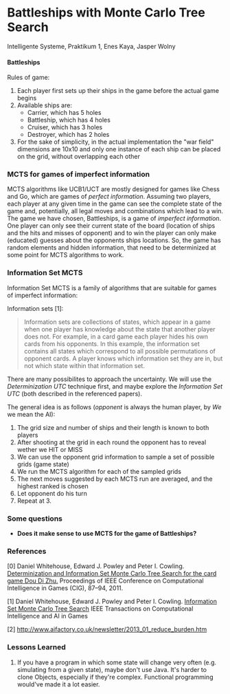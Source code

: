 # Battleships with Monte Carlo Tree Search

Intelligente Systeme, Praktikum 1, Enes Kaya, Jasper Wolny

#### Battleships

Rules of game:

1. Each player first sets up their ships in the game before the actual game begins
1. Available ships are:
    - Carrier, which has 5 holes
    - Battleship, which has 4 holes
    - Cruiser, which has 3 holes
    - Destroyer, which has 2 holes
1.  For the sake of simplicity, in the actual implementation the "war field" dimensions are 10x10 and only one instance of each ship can be placed on the grid, without overlapping each other

### MCTS for games of imperfect information

MCTS algorithms like UCB1/UCT are mostly designed for games like Chess and Go, which are games of *perfect information*. Assuming two players, each player at any given time in the game can see the complete state of the game and, potentially, all legal moves and combinations which lead to a win. The game we have chosen, Battleships, is a game of *imperfect information*. One player can only see their current state of the board (location of ships and the hits and misses of opponent) and to win the player can only make (educated) guesses about the opponents ships locations. So, the game has random elements and hidden information, that need to be determinized at some point for MCTS algorithms to work.

### Information Set MCTS

Information Set MCTS is a family of algorithms that are suitable for games of imperfect information:

Information sets [1]:

> Information sets are collections of states, which appear in a game when one player has knowledge about the state that another player does not. For example, in a card game each player hides his own cards from his opponents. In this example, the information set contains all states which correspond to all possible permutations of opponent cards. A player knows which information set they are in, but not which state within that information set.

There are many possibilites to approach the uncertainty. We will use the _Determinization UTC_ technique first, and maybe explore the _Information Set UTC_ (both described in the referenced papers). 

The general idea is as follows (_opponent_ is always the human player, by _We_ we mean the AI):

1. The grid size and number of ships and their length is known to both players
1. After shooting at the grid in each round the opponent has to reveal wether we HIT or MISS
1. We can use the opponent grid information to sample a set of possible grids (game state)
1. We run the MCTS algorithm for each of the sampled grids
1. The next moves suggested by each MCTS run are averaged, and the highest ranked is chosen
1. Let opponent do his turn
1. Repeat at 3.

### Some questions

- **Does it make sense to use MCTS for the game of Battleships?**


### References

[0] Daniel Whitehouse, Edward J. Powley and Peter I. Cowling.
[Determinization and Information Set Monte Carlo Tree Search for the card game Dou Di Zhu.](http://orangehelicopter.com/academic/papers/cig11.pdf)
Proceedings of IEEE Conference on Computational Intelligence in Games (CIG), 87–94, 2011.

[1] Daniel Whitehouse, Edward J. Powley and Peter I. Cowling.
[Information Set Monte Carlo Tree Search](https://ieeexplore.ieee.org/abstract/document/6203567/authors#authors)
IEEE Transactions on Computational Intelligence and AI in Games

[2] http://www.aifactory.co.uk/newsletter/2013_01_reduce_burden.htm

### Lessons Learned

1. If you have a program in which some state will change very often (e.g. simulating from a given state), maybe don't use Java. It's harder to clone Objects, especially if they're complex. Functional programming would've made it a lot easier.
